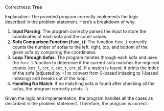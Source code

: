 Correctness: **True**

Explanation: The provided program correctly implements the logic described in the problem statement. Here’s a breakdown of why:

1. **Input Parsing**: The program correctly parses the input to store the coordinates of each sofa and the count values.
2. **Sofa Comparison Function (`func_1`)**: The function `func_1` correctly counts the number of sofas to the left, right, top, and bottom of the given sofa by comparing the coordinates.
3. **Loop Through Sofas**: The program iterates through each sofa and uses the `func_1` function to determine if the current sofa matches the required counts (`cnt_l`, `cnt_r`, `cnt_t`, `cnt_b`). If a match is found, it prints the index of the sofa (adjusted by +1 to convert from 0-based indexing to 1-based indexing) and breaks out of the loop.
4. **Handling No Match**: If no matching sofa is found after checking all the sofas, the program correctly prints `-1`.

Given the logic and implementation, the program handles all the cases as described in the problem statement. Therefore, the program is correct.